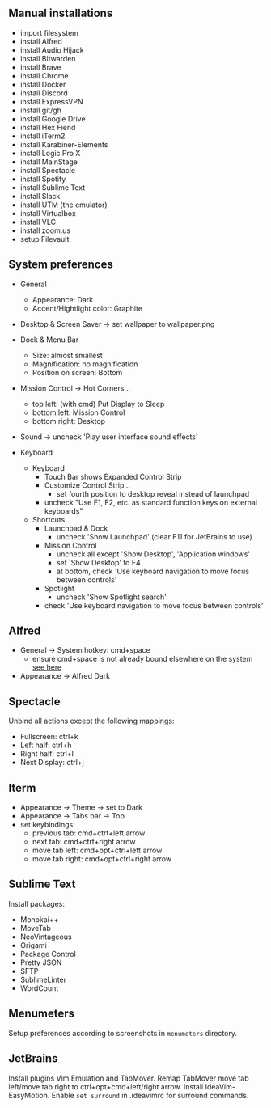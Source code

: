 Manual installations
--------------------

- import filesystem
- install Alfred
- install Audio Hijack
- install Bitwarden 
- install Brave
- install Chrome
- install Docker
- install Discord
- install ExpressVPN
- install git/gh
- install Google Drive
- install Hex Fiend 
- install iTerm2
- install Karabiner-Elements
- install Logic Pro X
- install MainStage
- install Spectacle
- install Spotify
- install Sublime Text
- install Slack
- install UTM (the emulator)
- install Virtualbox
- install VLC
- install zoom.us
- setup Filevault

System preferences
------------------

- General
    - Appearance: Dark
    - Accent/Hightlight color: Graphite

- Desktop & Screen Saver -> set wallpaper to wallpaper.png

- Dock & Menu Bar
    - Size: almost smallest
    - Magnification: no magnification
    - Position on screen: Bottom

- Mission Control -> Hot Corners...
    - top left: (with cmd) Put Display to Sleep
    - bottom left: Mission Control
    - bottom right: Desktop

- Sound -> uncheck 'Play user interface sound effects'

- Keyboard 
    - Keyboard
        - Touch Bar shows Expanded Control Strip
        - Customize Control Strip...
            - set fourth position to desktop reveal instead of launchpad
        - uncheck "Use F1, F2, etc. as standard function keys on external keyboards"
    - Shortcuts
        - Launchpad & Dock
            - uncheck 'Show Launchpad' (clear F11 for JetBrains to use)
        - Mission Control
            - uncheck all except 'Show Desktop', 'Application windows'
            - set 'Show Desktop' to F4
            - at bottom, check 'Use keyboard navigation to move focus between controls'
        - Spotlight
            - uncheck 'Show Spotlight search'
        - check 'Use keyboard navigation to move focus between controls'

Alfred
------

- General -> System hotkey: cmd+space
    - ensure cmd+space is not already bound elsewhere on the system [see here](https://www.alfredapp.com/help/troubleshooting/cmd-space/)
- Appearance -> Alfred Dark

Spectacle
---------

Unbind all actions except the following mappings: 

- Fullscreen: ctrl+k
- Left half: ctrl+h
- Right half: ctrl+l
- Next Display: ctrl+j

Iterm
-----

- Appearance -> Theme -> set to Dark
- Appearance -> Tabs bar -> Top
- set keybindings:
    - previous tab:   cmd+ctrt+left arrow
    - next tab:       cmd+ctrt+right arrow
    - move tab left:  cmd+opt+ctrl+left arrow
    - move tab right: cmd+opt+ctrl+right arrow

Sublime Text
------------

Install packages:

- Monokai++
- MoveTab
- NeoVintageous
- Origami
- Package Control
- Pretty JSON
- SFTP
- SublimeLinter
- WordCount

Menumeters
----------

Setup preferences according to screenshots in `menumeters` directory.

JetBrains
---------

Install plugins Vim Emulation and TabMover. Remap TabMover move tab left/move tab right to ctrl+opt+cmd+left/right arrow.
Install IdeaVim-EasyMotion. Enable `set surround` in .ideavimrc for surround commands.
